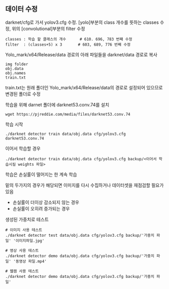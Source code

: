 ## 데이터 수정
darknet/cfg로 가서 yolov3.cfg 수정. [yolo]부분의 class 개수를 뜻하는 classes 수정, 위의 [convolutional]부분의 filter 수정
```
classes : 학습 할 클래스의 개수		# 610. 696, 783 번째 수정
filter	: (classes+5) x 3		# 603, 689, 776 번째 수정
```
Yolo_mark/x64/Release/data 경로의 아래 파일들을 darknet/data 경로로 복사
```
img folder
obj.data
obj.names
train.txt
```
train.txt는 원래 폴더인 Yolo_mark/x64/Release/data의 경로로 설정되어 있으므로 변경된 폴더로 수정

학습을 위해 darnet 폴더에 darknet53.conv.74를 설치
```
wget https://pjreddie.com/media/files/darknet53.conv.74
```
학습 시작
```
./darknet detector train data/obj.data cfg/yolov3.cfg darknet53.conv.74
```
이어서 학습할 경우
```
./darknet detector train data/obj.data cfg/yolov3.cfg backup/<이어서 학습시킬 weights 파일>
```

학습은 손실률이 떨어지는 한 계속 학습

밑의 두가지의 경우가 해당되면 이미지를 다시 수집하거나 데이터셋을 재점검할 필요가 있음

- 손실률이 더이상 감소되지 않는 경우
- 손실률이 오히려 증가되는 경우

생성된 가중치로 테스트
```
# 이미지 사용 테스트
./darknet detector test data/obj.data cfg/yolov3.cfg backup/'가중치 파일' '이미지파일.jpg'

# 영상 사용 테스트
./darknet detector demo data/obj.data cfg/yolov3.cfg backup/'가중치 파일' '동영상 파일.mp4'

# 웹캠 사용 테스트
./darknet detector demo data/obj.data cfg/yolov3.cfg backup/'가중치 파일'
```
